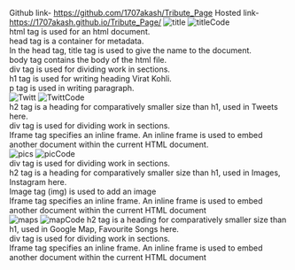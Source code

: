 Github link- https://github.com/1707akash/Tribute_Page
Hosted link- https://1707akash.github.io/Tribute_Page/
![title](https://github.com/1707akash/Tribute_Page/assets/117883959/df3bf2c0-2693-4841-a729-4928bafea84e)
![titleCode](https://github.com/1707akash/Tribute_Page/assets/117883959/ac4e33f6-2ab7-4ca3-a083-b99cf4b37d07) <br>
html tag is used for an html document. <br>
head tag is a container for metadata.<br>
In the head tag, title tag is used to give the name to the document.<br>
body tag contains the body of the html file.<br>
div tag is used for dividing work in sections. <br>
h1 tag is used for writing heading Virat Kohli.<br>
p tag is used in writing paragraph.<br>
![Twitt](https://github.com/1707akash/Tribute_Page/assets/117883959/b40e068d-6b4b-4937-9936-6d4e5ed26544)
![TwittCode](https://github.com/1707akash/Tribute_Page/assets/117883959/63125df6-0996-483c-825f-7e8816ce1746) <br>
h2 tag is a heading for comparatively smaller size than h1, used in Tweets here.<br>
div tag is used for dividing work in sections. <br>
Iframe tag specifies an inline frame. An inline frame is used to embed another document within the current HTML document. <br>
![pics](https://github.com/1707akash/Tribute_Page/assets/117883959/2ffdc7ef-2c0c-4520-8225-6a1d7cb85929)
![picCode](https://github.com/1707akash/Tribute_Page/assets/117883959/01ca9504-d5fb-45d2-9baa-b58cfbd90075) <br>
div tag is used for dividing work in sections. <br>
h2 tag is a heading for comparatively smaller size than h1, used in Images, Instagram here.<br>
Image tag (img) is used to add an image <br>
Iframe tag specifies an inline frame. An inline frame is used to embed another document within the current HTML document <br>
![maps](https://github.com/1707akash/Tribute_Page/assets/117883959/28bd41b4-ee60-4b07-ad56-b3ea3d075634)
![mapCode](https://github.com/1707akash/Tribute_Page/assets/117883959/a0828230-e125-47b8-a662-052f390d4ffb)
h2 tag is a heading for comparatively smaller size than h1, used in Google Map, Favourite Songs here.<br>
div tag is used for dividing work in sections. <br>
Iframe tag specifies an inline frame. An inline frame is used to embed another document within the current HTML document <br>
